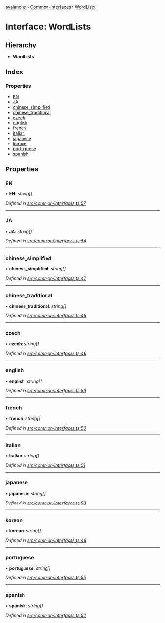 [avalanche](../README.md) › [Common-Interfaces](../modules/common_interfaces.md) › [WordLists](common_interfaces.wordlists.md)

# Interface: WordLists

## Hierarchy

* **WordLists**

## Index

### Properties

* [EN](common_interfaces.wordlists.md#en)
* [JA](common_interfaces.wordlists.md#ja)
* [chinese_simplified](common_interfaces.wordlists.md#chinese_simplified)
* [chinese_traditional](common_interfaces.wordlists.md#chinese_traditional)
* [czech](common_interfaces.wordlists.md#czech)
* [english](common_interfaces.wordlists.md#english)
* [french](common_interfaces.wordlists.md#french)
* [italian](common_interfaces.wordlists.md#italian)
* [japanese](common_interfaces.wordlists.md#japanese)
* [korean](common_interfaces.wordlists.md#korean)
* [portuguese](common_interfaces.wordlists.md#portuguese)
* [spanish](common_interfaces.wordlists.md#spanish)

## Properties

###  EN

• **EN**: *string[]*

*Defined in [src/common/interfaces.ts:57](https://github.com/ava-labs/avalanchejs/blob/8c220c6/src/common/interfaces.ts#L57)*

___

###  JA

• **JA**: *string[]*

*Defined in [src/common/interfaces.ts:54](https://github.com/ava-labs/avalanchejs/blob/8c220c6/src/common/interfaces.ts#L54)*

___

###  chinese_simplified

• **chinese_simplified**: *string[]*

*Defined in [src/common/interfaces.ts:47](https://github.com/ava-labs/avalanchejs/blob/8c220c6/src/common/interfaces.ts#L47)*

___

###  chinese_traditional

• **chinese_traditional**: *string[]*

*Defined in [src/common/interfaces.ts:48](https://github.com/ava-labs/avalanchejs/blob/8c220c6/src/common/interfaces.ts#L48)*

___

###  czech

• **czech**: *string[]*

*Defined in [src/common/interfaces.ts:46](https://github.com/ava-labs/avalanchejs/blob/8c220c6/src/common/interfaces.ts#L46)*

___

###  english

• **english**: *string[]*

*Defined in [src/common/interfaces.ts:56](https://github.com/ava-labs/avalanchejs/blob/8c220c6/src/common/interfaces.ts#L56)*

___

###  french

• **french**: *string[]*

*Defined in [src/common/interfaces.ts:50](https://github.com/ava-labs/avalanchejs/blob/8c220c6/src/common/interfaces.ts#L50)*

___

###  italian

• **italian**: *string[]*

*Defined in [src/common/interfaces.ts:51](https://github.com/ava-labs/avalanchejs/blob/8c220c6/src/common/interfaces.ts#L51)*

___

###  japanese

• **japanese**: *string[]*

*Defined in [src/common/interfaces.ts:53](https://github.com/ava-labs/avalanchejs/blob/8c220c6/src/common/interfaces.ts#L53)*

___

###  korean

• **korean**: *string[]*

*Defined in [src/common/interfaces.ts:49](https://github.com/ava-labs/avalanchejs/blob/8c220c6/src/common/interfaces.ts#L49)*

___

###  portuguese

• **portuguese**: *string[]*

*Defined in [src/common/interfaces.ts:55](https://github.com/ava-labs/avalanchejs/blob/8c220c6/src/common/interfaces.ts#L55)*

___

###  spanish

• **spanish**: *string[]*

*Defined in [src/common/interfaces.ts:52](https://github.com/ava-labs/avalanchejs/blob/8c220c6/src/common/interfaces.ts#L52)*
